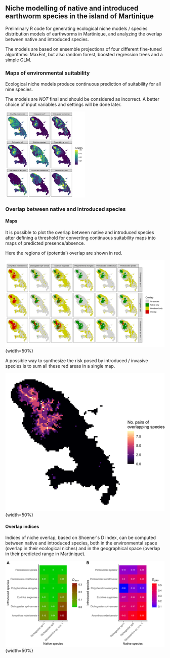 ## Niche modelling of native and introduced earthworm species in the island of Martinique 

Preliminary R code for generating ecological niche models / species distribution models of earthworms in Martinique, and analyzing the overlap between native and introduced species.

The models are based on ensemble projections of four different fine-tuned algorithms: MaxEnt, but also random forest, boosted regression trees and a simple GLM.


### Maps of environmental suitability

Ecological niche models produce continuous prediction of suitability for all nine species.

The models are *NOT* final and should be considered as incorrect. A better choice of input variables and settings will be done later. 

<img src="Suitability_maps.png" width="50%">

### Overlap between native and introduced species
#### Maps

It is possible to plot the overlap between native and introduced species after defining a threshold for converting continuous suitability maps into maps of predicted presence/absence.

Here the regions of (potential) overlap are shown in red.

![Fig. 2](overlap_maps.png){width=50%}

A possible way to synthesize the risk posed by introduced / invasive species is to sum all these red areas in a single map.

![Fig. 3](synthetic_maps.png){width=50%}

#### Overlap indices

Indices of niche overlap, based on Shoener's D index, can be computed between native and introduced species, both in the environmental space (overlap in their ecological niches) and in the geographical space (overlap in their predicted range in Martinique).

![Fig. 4](overlap_indices.png){width=50%}


